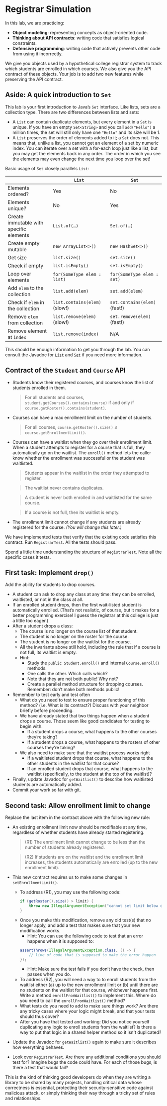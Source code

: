 # Registrar Simulation

In this lab, we are practicing:

- **Object modeling**: representing concepts as object-oriented code.
- **Thinking about API contracts**: writing code that satisfies logical constraints.
- **Defensive programming**: writing code that actively prevents other code from using it incorrectly.

We give you objects used by a hypothetical college registrar system to track which students are enrolled in which courses. We also give you the API contract of these objects. Your job is to add two new features while preserving the API contract.


## Aside: A quick introduction to `Set`

This lab is your first introduction to Java’s `Set` interface. Like lists, sets are a collection type. There are two differences between lists and sets:

- A `List` can contain duplicate elements, but every element in a `Set` is unique. If you have an empty `Set<String>` and you call `add("Hello")` a million times, the set will still only have one `"Hello"` and its size will be 1.
- A `List` preserves the order of elements added to it; a `Set` does not. This means that, unlike a list, you cannot get an element of a set by numeric index. You can iterate over a set with a for-each loop just like a list, but you may get the elements back in any order. The order in which you see the elements may even change the next time you loop over the set!

Basic usage of `Set` closely parallels `List`:

|                                         | `List`                        | `Set`                        |
|-----------------------------------------|-------------------------------|------------------------------|
| Elements ordered?                       | Yes                           | No                           |
| Elements unique?                        | No                            | Yes                          |
| Create immutable with specific elements | `List.of(…)`                  | `Set.of(…)`                  |
| Create empty mutable                    | `new ArrayList<>()`           | `new HashSet<>()`            |
| Get size                                | `list.size()`                 | `set.size()`                 |
| Check if empty                          | `list.isEmpty()`              | `set.isEmpty()`              |
| Loop over elements                      | `for(SomeType elem : list)`   | `for(SomeType elem : set)`   |
| Add `elem` to the collection            | `list.add(elem)`              | `set.add(elem)`              |
| Check if `elem` in the collection       | `list.contains(elem)` (slow!) | `set.contains(elem)` (fast!) |
| Remove `elem` from collection           | `list.remove(elem)` (slow!)   | `set.remove(elem)` (fast!)   |
| Remove element at `index`               | `list.remove(index)`          | N/A                          |

This should be enough information to get you through the lab. You can consult the Javadoc for [`List`](https://docs.oracle.com/en/java/javase/12/docs/api/java.base/java/util/List.html) and [`Set`](https://docs.oracle.com/en/java/javase/12/docs/api/java.base/java/util/Set.html) if you need more information.


## Contract of the `Student` and `Course` API

- Students know their registered courses, and courses know the list of students enrolled in them.
    > For all students and courses, `student.getCourses().contains(course)` if and only if `course.getRoster().contains(student)`.

- Courses can have a max enrollment limit on the number of students. 
    > For all courses, `course.getRoster().size()` ≤ `course.getEnrollmentLimit()`.

- Courses can have a waitlist when they go over their enrollment limit. When a student attempts to register for a course that is full, they automatically go on the waitlist. The `enroll()` method lets the caller know whether the enrollment was successful or the student was waitlisted.
    > Students appear in the waitlist in the order they attempted to register.
    
    > The waitlist never contains duplicates.
    
    > A student is never both enrolled in and waitlisted for the same course.
    
    > If a course is not full, then its waitlist is empty.

- The enrollment limit cannot change if any students are already registered for the course. _(You will change this later.)_

We have implemented tests that verify that the existing code satisfies this contract. Run `RegistrarTest`. All the tests should pass.

Spend a little time understanding the structure of `RegistrarTest`. Note all the specific cases it tests.


## First task: Implement `drop()`

Add the ability for students to drop courses.

- A student can ask to drop any class at any time: they can be enrolled, waitlisted, or not in the class at all.
- If an enrolled student drops, then the first wait-listed student is automatically enrolled. (That’s not realistic, of course, but it makes for a better programming exercise! I guess the registrar at this college is just a little too eager.)
- After a student drops a class:
    - The course is no longer on the course list of that student.
    - The student is no longer on the roster for the course.
    - The student is no longer on the waitlist for the course.
    - All the invariants above still hold, including the rule that if a course is not full, its waitlist is empty.
    - Hint:
        - Study the `public Student.enroll()` and internal `Course.enroll()` methods.
        - One calls the other. Which calls which?
        - Note that they are not both public! Why not? 
        - Create a parallel method structure for dropping courses. Remember: don’t make both methods public!
- Remember to test early and test often
    - What do you need to test to ensure proper functioning of this method? (i.e. What is its contract?) Discuss with your neighbor briefly before proceeding.
    - We have already stated that two things happen when a student drops a course. Those seem like good candidates for testing to begin with.
        - If a student drops a course, what happens to the other courses they’re taking? 
        - If a student drops a course, what happens to the rosters of other courses they’re taking?
    - We also need to make sure that the waitlist process works right
        - If a waitlisted student drops that course, what happens to the other students in the waitlist for that course?
        - If an enrolled student drops that course, what happens to the waitlist (specifically, to the student at the top of the waitlist)?
- Finally, update Javadoc for `getWaitlist()` to describe how waitlisted students are automatically added.
- Commit your work so far with git.


## Second task: Allow enrollment limit to change

Replace the last item in the contract above with the following new rule:

- An existing enrollment limit now should be modifiable at any time, regardless of whether students have already started registering.
    > (R1) The enrollment limit cannot change to be less than the number of students already registered.
    
    > (R2) If students are on the waitlist and the enrollment limit increases, the students automatically are enrolled (up to the new enrollment limit).
    
- This new contract requires us to make some changes in `setEnrollmentLimit()`.
    - To address (R1), you may use the following code:
        ```java
        if (getRoster().size() > limit) {
            throw new IllegalArgumentException("cannot set limit below class size");
        }
        ```
    - Once you make this modification, remove any old test(s) that no longer apply, and add a test that makes sure that your new modification works.
        - Hint: You can use the following code to test that an error happens when it is supposed to:
        ```java
        assertThrows(IllegalArgumentException.class, () -> {
            // line of code that is supposed to make the error happen
        });
        ```
        - Hint: Make sure the test fails if you don’t have the check, then passes when you do.
    - To address (R2), you will need a way to to enroll students from the waitlist either (a) up to the new enrollment limit or (b) until there are no students on the waitlist for that course, whichever happens first. Write a method `enrollFromWaitlist()` to implement this. Where do you need to call the `enrollFromWaitlist()` method?
    - What tests do you need to add to make sure things work? Are there any tricky cases where your logic might break, and that your tests should thus cover?
    - After you have that tested and working: Did you notice yourself duplicating any logic to enroll students from the waitlist? Is there a way to put that logic in a shared helper method so it isn't duplicated?

- Update the Javadoc for `getWaitlist()` again to make sure it describes how everything behaves.
- Look over `RegistrarTest`. Are there any additional conditions you should test for? Imagine bugs the code could have. For each of those bugs, is there a test that would fail?

This is the kind of thinking good developers do when they are writing a library to be shared by many projects, handling critical data whose correctness is essential, protecting their security-sensitive code against malicious attack, or simply thinking their way through a tricky set of rules and relationships.
